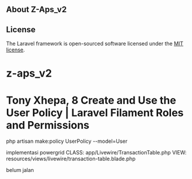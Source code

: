 

## About Z-Aps_v2


## License

The Laravel framework is open-sourced software licensed under the [MIT license](https://opensource.org/licenses/MIT).
# z-aps_v2


# Tony Xhepa, 8 Create and Use the User Policy | Laravel Filament Roles and Permissions 
php artisan make:policy UserPolicy --model=User


implementasi  powergrid 
CLASS: app/Livewire/TransactionTable.php
VIEW:  resources/views/livewire/transaction-table.blade.php

belum jalan
